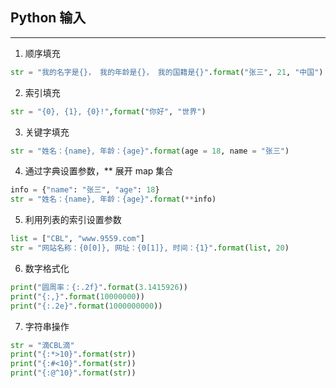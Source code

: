 ## Python 输入

---

1. 顺序填充

```python
str = "我的名字是{}， 我的年龄是{}， 我的国籍是{}".format("张三", 21, "中国")
```

2. 索引填充

```Python
str = "{0}, {1}, {0}!",format("你好", "世界")
```

3. 关键字填充

```Python
str = "姓名：{name}, 年龄：{age}".format(age = 18, name = "张三")
```

4. 通过字典设置参数，\*\* 展开 map 集合

```Python
info = {"name": "张三", "age": 18}
str = "姓名：{name}, 年龄：{age}".format(**info)
```

5. 利用列表的索引设置参数

```Python
list = ["CBL", "www.9559.com"]
str = "网站名称：{0[0]}, 网址：{0[1]}, 时间：{1}".format(list, 20)
```

6. 数字格式化

```Python
print("圆周率：{:.2f}".format(3.1415926))
print("{:,}".format(10000000))
print("{:.2e}".format(1000000000))
```

7. 字符串操作

```Python
str = "滴CBL滴"
print("{:*>10}".format(str))
print("{:#<10}".format(str))
print("{:@^10}".format(str))
```
